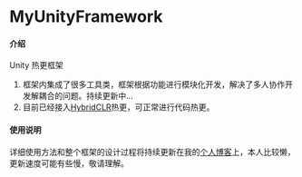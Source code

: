 # MyUnityFramework

#### 介绍
Unity 热更框架
1.  框架内集成了很多工具类，框架根据功能进行模块化开发，解决了多人协作开发解耦合的问题。持续更新中...
2.  目前已经接入[HybridCLR](https://github.com/focus-creative-games/HybridCLR)热更，可正常进行代码热更。

#### 使用说明
详细使用方法和整个框架的设计过程将持续更新在我的[个人博客](https://www.zhaoshijun.com/)上，本人比较懒，更新速度可能有些慢，敬请理解。
